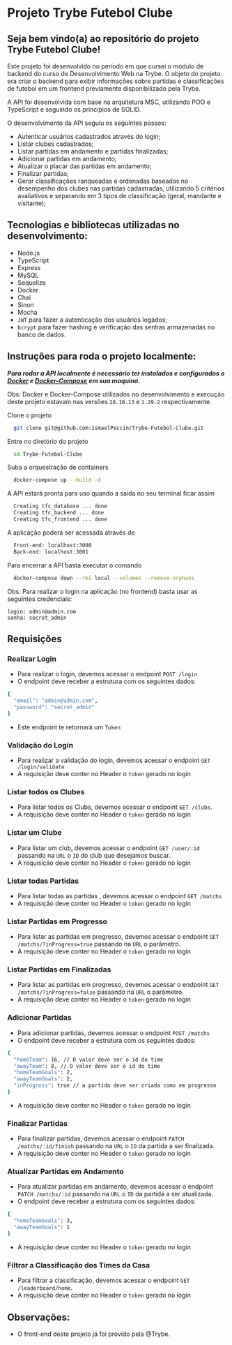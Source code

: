 # Projeto Trybe Futebol Clube

## Seja bem vindo(a) ao repositório do projeto Trybe Futebol Clube!

Este projeto foi desenvolvido no período em que cursei o módulo de backend do curso de Desenvolvimento Web na Trybe.
O objeto do projeto era criar o backend para exibir informações sobre partidas e classificações de futebol em um frontend previamente disponibilizado pela Trybe.

A API foi desenvolvida com base na arquitetura MSC, utilizando POO e TypeScript e seguindo os princípios de SOLID.

O desenvolvimento da API seguiu os seguintes passos:

- Autenticar usuários cadastrados através do login;
- Listar clubes cadastrados;
- Listar partidas em andamento e partidas finalizadas;
- Adicionar partidas em andamento;
- Atualizar o placar das partidas em andamento;
- Finalizar partidas;
- Gerar classificações ranqueadas e ordenadas baseadas no desempenho dos clubes nas partidas cadastradas, utilizando 5 critérios avaliativos e separando em 3 tipos de classificação (geral, mandante e visitante);


## Tecnologias e bibliotecas utilizadas no desenvolvimento:

- Node.js
- TypeScript
- Express
- MySQL
- Sequelize
- Docker
- Chai
- Sinon
- Mocha
- `JWT` para fazer a autenticação dos usuários logados;
- `bcrypt` para fazer hashing e verificação das senhas armazenadas no banco de dados.

## Instruções para roda o projeto localmente:

***Para rodar a API localmente é necessário ter instalados e configurados o  [Docker](https://docs.docker.com/get-docker/) 
e [Docker-Compose](https://docs.docker.com/compose/install/) em sua maquina.***

Obs: Docker e Docker-Compose utilizados no desenvolvimento e execução deste projeto estavam nas versões `20.10.13` e `1.29.2` respectivamente.

Clone o projeto

```bash
  git clone git@github.com:IsmaelPeccin/Trybe-Futebol-Clube.git
```

Entre no diretório do projeto

```bash
  cd Trybe-Futebol-Clube
```

Suba a orquestração de containers

```bash
  docker-compose up --build -d
```

A API estará pronta para uso quando a saída no seu terminal ficar assim

```bash
  Creating tfc_database ... done
  Creating tfc_backend ... done
  Creating tfc_frontend ... done
```

A aplicação poderá ser acessada através de

```bash
  Front-end: localhost:3000
  Back-end: localhost:3001
```
Para encerrar a API basta executar o comando

```bash
  docker-compose down --rmi local --volumes --remove-orphans
```
Obs: Para realizar o login na aplicação (no frontend) basta usar as seguintes credenciais:

    login: admin@admin.com
    senha: secret_admin 


## Requisições


### Realizar Login

* Para realizar o login, devemos acessar o endpoint `POST /login`
* O endpoint deve receber a estrutura com os seguintes dados:
```bash
{
  "email": "admin@admin.com",
  "password": "secret_admin"
}
```
* Este endpoint te retornará um `Token`

### Validação do Login

* Para realizar a validação do login, devemos acessar o endpoint `GET /login/validate`
* A requisição deve conter no Header o `token` gerado no login 

### Listar todos os Clubes

* Para listar todos os Clubs, devemos acessar o endpoint `GET /clubs`.
* A requisição deve conter no Header o `token` gerado no login 

### Listar um Clube

* Para listar um club, devemos acessar o endpoint `GET /user/:id` passando na `URL` o `ID` do club que desejamos buscar.
* A requisição deve conter no Header o `token` gerado no login 

### Listar todas Partidas

* Para listar todas as partidas , devemos acessar o endpoint `GET /matchs`
* A requisição deve conter no Header o `token` gerado no login 

### Listar Partidas em Progresso

* Para listar as partidas em progresso, devemos acessar o endpoint `GET /matchs/?inProgress=true` passando na `URL` o parâmetro.
* A requisição deve conter no Header o `token` gerado no login 

### Listar Partidas em Finalizadas

* Para listar as partidas em progresso, devemos acessar o endpoint `GET /matchs/?inProgress=false` passando na `URL` o parâmetro.
* A requisição deve conter no Header o `token` gerado no login 

### Adicionar Partidas

* Para adicionar partidas, devemos acessar o endpoint `POST /matchs`
* O endpoint deve receber a estrutura com os seguintes dados:
```bash
{
  "homeTeam": 16, // O valor deve ser o id do time
  "awayTeam": 8, // O valor deve ser o id do time
  "homeTeamGoals": 2,
  "awayTeamGoals": 2,
  "inProgress": true // a partida deve ser criada como em progresso
}
```
* A requisição deve conter no Header o `token` gerado no login 

### Finalizar Partidas

* Para finalizar partidas, devemos acessar o endpoint `PATCH /matchs/:id/finish` passando na `URL` o `ID` da partida a ser finalizada.
* A requisição deve conter no Header o `token` gerado no login 

### Atualizar Partidas em Andamento

* Para atualizar partidas em andamento, devemos acessar o endpoint `PATCH /matchs/:id` passando na `URL` o `ID` da partida a ser atualizada.
* O endpoint deve receber a estrutura com os seguintes dados:
```bash
{
  "homeTeamGoals": 3,
  "awayTeamGoals": 1
}
```
* A requisição deve conter no Header o `token` gerado no login 


### Filtrar a Classificação dos Times da Casa

* Para filtrar a classificação, devemos acessar o endpoint `GET /leaderboard/home`.
* A requisição deve conter no Header o `token` gerado no login 

## Observações:

* O front-end deste projeto já foi provido pela @Trybe.
